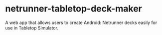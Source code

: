 # netrunner-tabletop-deck-maker
A web app that allows users to create Android: Netrunner decks easily for use in Tabletop Simulator.
